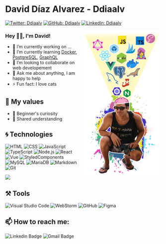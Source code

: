 # David Díaz Alvarez - Ddiaalv

[![Twitter: Ddiaalv](https://img.shields.io/badge/-Twitter-333333?style=social&logo=twitter&logoColor=00E5E5)](https://twitter.com/Ddiaalv)
[![GitHub: Ddiaalv](https://img.shields.io/badge/-GitHub-333333?style=social&logo=github)](https://github.com/Ddiaalv)
[![LinkedIn: Ddiaalv](https://img.shields.io/badge/-LinkedIn-333333?style=social&logo=linkedin&logoColor=007ACC)](https://www.linkedin.com/in/ddiaalv/)

<img align="right" alt="ddiaalv profile" width="50%" src="https://raw.githubusercontent.com/Ddiaalv/Ddiaalv/master/github-profile.png" />

### Hey 👋🏽, I'm David!

- 🔭 I’m currently working on ...
- 🌱 I’m currently learning [Docker](https://img.shields.io/badge/-Docker-333333?style=flat&logo=docker&logoColor=0073E5), [PostgreSQL](https://img.shields.io/badge/-PostgreSQL-333333?style=flat&logo=PostgreSQL&logoColor=66ABEF), [GraphQL](https://img.shields.io/badge/-GraphQL-333333?style=flat&logo=GraphQL&logoColor=EF66AB)
- 👯 I’m looking to collaborate on web developement
- 💬 Ask me about anything, I am happy to help
- ⚡ Fun fact: I love cats

## 🧎 My values

- 🍎 Beginner's curiosity
- 🙌 Shared understanding

## 🌀 Technologies
![HTML](https://img.shields.io/badge/-HTML-333333?style=flat&logo=HTML5)
![CSS](https://img.shields.io/badge/-CSS-333333?style=flat&logo=CSS3&logoColor=1572B6)
![JavaScript](https://img.shields.io/badge/-JavaScript-333333?style=flat&logo=javascript)
![TypeScript](https://img.shields.io/badge/-Typescript-333333?style=flat&logo=Typescript&logoColor=007ACC)
![Node.js](https://img.shields.io/badge/-Node.js-333333?style=flat&logo=node.js)
![React](https://img.shields.io/badge/-React-333333?style=flat&logo=react)
![Vue](https://img.shields.io/badge/-Vue-333333?style=flat&logo=vue.js)
![StyledComponents](https://img.shields.io/badge/-styledcomponents-333333?style=flat&logo=Styled-components&logoColor=FF8000)
![MySQL](https://img.shields.io/badge/-MySQL-333333?style=flat&logo=mysql)
![MariaDB](https://img.shields.io/badge/-MariaDB-333333?style=flat&logo=MariaDB&logoColor=D8AC7F)
![Markdown](https://img.shields.io/badge/-Markdown-333333?style=flat&logo=markdown)
![Git](https://img.shields.io/badge/-Git-333333?style=flat&logo=git)

<img height="180em" src="https://github-readme-stats.vercel.app/api/top-langs/?username=ddiaalv&layout=compact" />

## ⚒️ Tools
![Visual Studio Code](https://img.shields.io/badge/-Visual%20Studio%20Code-333333?style=flat&logo=visual-studio-code&logoColor=007ACC)
![WebStorm](https://img.shields.io/badge/-WebStorm-333333?style=flat&logo=webstorm&logoColor=00E5E5)
![GitHub](https://img.shields.io/badge/-GitHub-333333?style=flat&logo=github)
![Figma](https://img.shields.io/badge/-Figma-333333?style=flat&logo=Figma)


## 📫 How to reach me:

![Linkedin Badge](https://img.shields.io/badge/-Ddiaalv-blue?style=flat-square&logo=Linkedin&link=https://www.linkedin.com/in/ddiaalv)
![Gmail Badge](https://img.shields.io/badge/-Ddiaalv-red?style=flat-square&logo=gmail&logoColor=white&link=ddiaalv@gmail.com)

